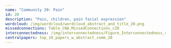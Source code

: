 ```yaml
---
name: "Community 20: Pain"
id: 20
description: "Pain, children, pain facial expression"
wordcloud: /img/wordcloud/wordcloud_abstract_and_title_20.png
missedconnections: Table_CNA_MissedConnections_c20
interconnectedness: /img/interconnectedness/Figure_Interconnectedness_c20.png
centralpapers: top_10_papers_w_abstract_comm_20
---
```

